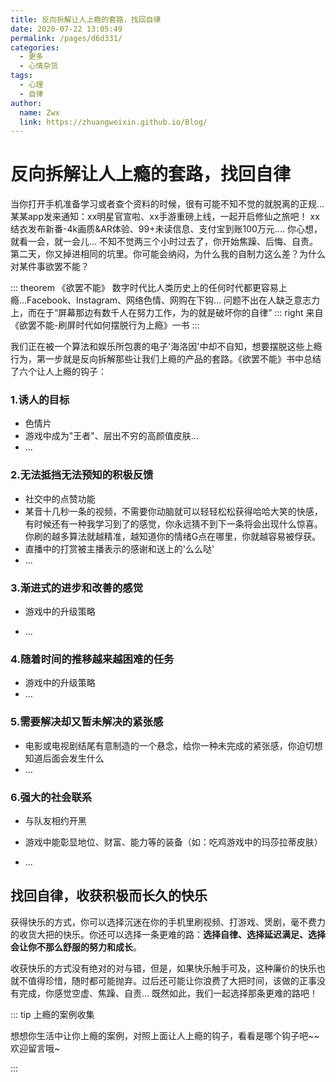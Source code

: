 ```yaml
---
title: 反向拆解让人上瘾的套路，找回自律
date: 2020-07-22 13:05:49
permalink: /pages/d6d331/
categories: 
  - 更多
  - 心情杂货
tags: 
  - 心理
  - 自律
author: 
  name: Zwx
  link: https://zhuangweixin.github.io/Blog/
---
```

# 反向拆解让人上瘾的套路，找回自律

当你打开手机准备学习或者查个资料的时候，很有可能不知不觉的就脱离的正规... 某某app发来通知：xx明星官宣啦、xx手游重磅上线，一起开启修仙之旅吧！ xx结衣发布新番-4k画质&AR体验、99+未读信息、支付宝到账100万元.... 你心想，就看一会，就一会儿... 不知不觉两三个小时过去了，你开始焦躁、后悔、自责。第二天，你又掉进相同的坑里。你可能会纳闷，为什么我的自制力这么差？为什么对某件事欲罢不能？

<!-- more -->
      
::: theorem 《欲罢不能》
数字时代比人类历史上的任何时代都更容易上瘾...Facebook、Instagram、网络色情、网购在下钩... 问题不出在人缺乏意志力上，而在于“屏幕那边有数千人在努力工作，为的就是破坏你的自律”
::: right
来自《欲罢不能-刷屏时代如何摆脱行为上瘾》一书
:::

我们正在被一个算法和娱乐所包裹的电子'海洛因'中却不自知，想要摆脱这些上瘾行为，第一步就是反向拆解那些让我们上瘾的产品的套路。《欲罢不能》书中总结了六个让人上瘾的钩子：

### 1.诱人的目标

* 色情片
* 游戏中成为"王者"、层出不穷的高颜值皮肤...
*  ...

### 2.无法抵挡无法预知的积极反馈

* 社交中的点赞功能
* 某音十几秒一条的视频，不需要你动脑就可以轻轻松松获得哈哈大笑的快感，有时候还有一种我学习到了的感觉，你永远猜不到下一条将会出现什么惊喜。你刷的越多算法就越精准，越知道你的情绪G点在哪里，你就越容易被俘获。
* 直播中的打赏被主播表示的感谢和送上的'么么哒'
* ...

### 3.渐进式的进步和改善的感觉

* 游戏中的升级策略

* ...

### 4.随着时间的推移越来越困难的任务

* 游戏中的升级策略
*  ...

### 5.需要解决却又暂未解决的紧张感

* 电影或电视剧结尾有意制造的一个悬念，给你一种未完成的紧张感，你迫切想知道后面会发生什么
*  ...

### 6.强大的社会联系

* 与队友相约开黑

* 游戏中能彰显地位、财富、能力等的装备（如：吃鸡游戏中的玛莎拉蒂皮肤）

*  ...



## 找回自律，收获积极而长久的快乐

获得快乐的方式，你可以选择沉迷在你的手机里刷视频、打游戏、煲剧，毫不费力的收货大把的快乐。你还可以选择一条更难的路：**选择自律、选择延迟满足、选择会让你不那么舒服的努力和成长**。

收获快乐的方式没有绝对的对与错，但是，如果快乐触手可及，这种廉价的快乐也就不值得珍惜，随时都可能抛弃。过后还可能让你浪费了大把时间，该做的正事没有完成，你感觉空虚、焦躁、自责... 既然如此，我们一起选择那条更难的路吧！



::: tip 上瘾的案例收集

想想你生活中让你上瘾的案例，对照上面让人上瘾的钩子，看看是哪个钩子吧~~欢迎留言哦~

:::

































